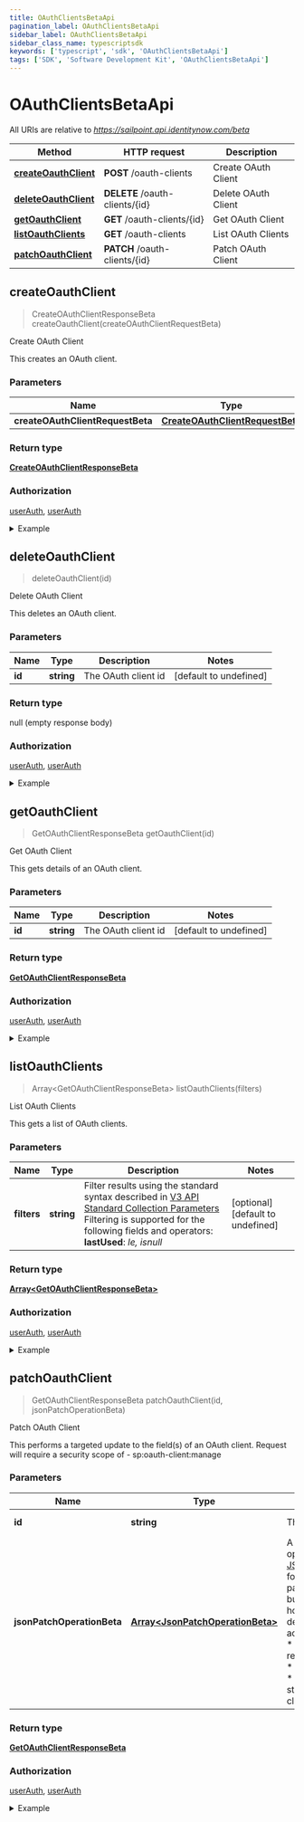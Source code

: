 ```yaml
---
title: OAuthClientsBetaApi
pagination_label: OAuthClientsBetaApi
sidebar_label: OAuthClientsBetaApi
sidebar_class_name: typescriptsdk
keywords: ['typescript', 'sdk', 'OAuthClientsBetaApi'] 
tags: ['SDK', 'Software Development Kit', 'OAuthClientsBetaApi']
---
```


# OAuthClientsBetaApi

All URIs are relative to *https://sailpoint.api.identitynow.com/beta*

Method | HTTP request | Description
------------- | ------------- | -------------
[**createOauthClient**](OAuthClientsBetaApi.md#createOauthClient) | **POST** /oauth-clients | Create OAuth Client
[**deleteOauthClient**](OAuthClientsBetaApi.md#deleteOauthClient) | **DELETE** /oauth-clients/{id} | Delete OAuth Client
[**getOauthClient**](OAuthClientsBetaApi.md#getOauthClient) | **GET** /oauth-clients/{id} | Get OAuth Client
[**listOauthClients**](OAuthClientsBetaApi.md#listOauthClients) | **GET** /oauth-clients | List OAuth Clients
[**patchOauthClient**](OAuthClientsBetaApi.md#patchOauthClient) | **PATCH** /oauth-clients/{id} | Patch OAuth Client



## createOauthClient

> CreateOAuthClientResponseBeta createOauthClient(createOAuthClientRequestBeta)

Create OAuth Client

This creates an OAuth client.

### Parameters


Name | Type | Description  | Notes
------------- | ------------- | ------------- | -------------
 **createOAuthClientRequestBeta** | [**CreateOAuthClientRequestBeta**](../Models/CreateOAuthClientRequestBeta.md)|  | 

### Return type

[**CreateOAuthClientResponseBeta**](../Models/CreateOAuthClientResponseBeta.md)

### Authorization

[userAuth](https://developer.sailpoint.com/docs/api/v3/identity-security-cloud-v-3-api#authentication), [userAuth](https://developer.sailpoint.com/docs/api/v3/identity-security-cloud-v-3-api#authentication)

<details>
<summary>Example</summary>

```javascript
import { Configuration, OAuthClientsBetaApi, CreateOAuthClientRequestBeta } from "sailpoint-api-client";
const apiConfig = new Configuration();
const oAuthClientsBetaApi = new OAuthClientsBetaApi(apiConfig);

{
  "internal" : false,
  "created" : "2017-07-11T18:45:37.098Z",
  "businessName" : "Acme-Solar",
  "description" : "An API client used for the authorization_code, refresh_token, and client_credentials flows",
  "secret" : "5c32dd9b21adb51c77794d46e71de117a1d0ddb36a7ff941fa28014ab7de2cf3",
  "refreshTokenValiditySeconds" : 86400,
  "type" : "CONFIDENTIAL",
  "redirectUris" : [ "http://localhost:12345" ],
  "enabled" : true,
  "accessType" : "OFFLINE",
  "grantTypes" : [ "AUTHORIZATION_CODE", "CLIENT_CREDENTIALS", "REFRESH_TOKEN" ],
  "strongAuthSupported" : false,
  "homepageUrl" : "http://localhost:12345",
  "accessTokenValiditySeconds" : 750,
  "scope" : [ "demo:api-client-scope:first", "demo:api-client-scope:second" ],
  "name" : "Demo API Client",
  "claimsSupported" : false,
  "modified" : "2018-06-25T20:22:28.104Z",
  "id" : "2c9180835d2e5168015d32f890ca1581"
}


const createOAuthClientRequestBeta : CreateOAuthClientRequestBeta = 

try {
    const val = await oAuthClientsBetaApi.createOauthClient(createOAuthClientRequestBeta);
    
    // Below is a request that includes all optional parameters      
    // const val = await oAuthClientsBetaApi.createOauthClient(createOAuthClientRequestBeta);
    console.log('API called successfully. Returned data: ' + val.data);
    
} catch (error) {
    console.error('Error occurred while calling API: ', error);
}
```
</details>


## deleteOauthClient

> deleteOauthClient(id)

Delete OAuth Client

This deletes an OAuth client.

### Parameters


Name | Type | Description  | Notes
------------- | ------------- | ------------- | -------------
 **id** | **string**| The OAuth client id | [default to undefined]

### Return type

null (empty response body)

### Authorization

[userAuth](https://developer.sailpoint.com/docs/api/v3/identity-security-cloud-v-3-api#authentication), [userAuth](https://developer.sailpoint.com/docs/api/v3/identity-security-cloud-v-3-api#authentication)

<details>
<summary>Example</summary>

```javascript
import { Configuration, OAuthClientsBetaApi } from "sailpoint-api-client";
const apiConfig = new Configuration();
const oAuthClientsBetaApi = new OAuthClientsBetaApi(apiConfig);

{
  "causes" : [ {
    "localeOrigin" : "DEFAULT",
    "text" : "The request was syntactically correct but its content is semantically invalid.",
    "locale" : "en-US"
  }, {
    "localeOrigin" : "DEFAULT",
    "text" : "The request was syntactically correct but its content is semantically invalid.",
    "locale" : "en-US"
  } ],
  "messages" : [ {
    "localeOrigin" : "DEFAULT",
    "text" : "The request was syntactically correct but its content is semantically invalid.",
    "locale" : "en-US"
  }, {
    "localeOrigin" : "DEFAULT",
    "text" : "The request was syntactically correct but its content is semantically invalid.",
    "locale" : "en-US"
  } ],
  "detailCode" : "400.1 Bad Request Content",
  "trackingId" : "e7eab60924f64aa284175b9fa3309599"
}


const id : string = "ef38f94347e94562b5bb8424a56397d8"; // The OAuth client id (default to undefined)

try {
    const val = await oAuthClientsBetaApi.deleteOauthClient(id);
    
    // Below is a request that includes all optional parameters      
    // const val = await oAuthClientsBetaApi.deleteOauthClient(id);
    
    console.log('API called successfully.');
} catch (error) {
    console.error('Error occurred while calling API: ', error);
}
```
</details>


## getOauthClient

> GetOAuthClientResponseBeta getOauthClient(id)

Get OAuth Client

This gets details of an OAuth client.

### Parameters


Name | Type | Description  | Notes
------------- | ------------- | ------------- | -------------
 **id** | **string**| The OAuth client id | [default to undefined]

### Return type

[**GetOAuthClientResponseBeta**](../Models/GetOAuthClientResponseBeta.md)

### Authorization

[userAuth](https://developer.sailpoint.com/docs/api/v3/identity-security-cloud-v-3-api#authentication), [userAuth](https://developer.sailpoint.com/docs/api/v3/identity-security-cloud-v-3-api#authentication)

<details>
<summary>Example</summary>

```javascript
import { Configuration, OAuthClientsBetaApi } from "sailpoint-api-client";
const apiConfig = new Configuration();
const oAuthClientsBetaApi = new OAuthClientsBetaApi(apiConfig);

{
  "internal" : false,
  "metadata" : "metadata",
  "created" : "2017-07-11T18:45:37.098Z",
  "businessName" : "Acme-Solar",
  "description" : "An API client used for the authorization_code, refresh_token, and client_credentials flows",
  "refreshTokenValiditySeconds" : 86400,
  "secret" : "secret",
  "type" : "CONFIDENTIAL",
  "redirectUris" : [ "http://localhost:12345" ],
  "enabled" : true,
  "accessType" : "OFFLINE",
  "lastUsed" : "2017-07-11T18:45:37.098Z",
  "grantTypes" : [ "AUTHORIZATION_CODE", "CLIENT_CREDENTIALS", "REFRESH_TOKEN" ],
  "strongAuthSupported" : false,
  "homepageUrl" : "http://localhost:12345",
  "accessTokenValiditySeconds" : 750,
  "scope" : [ "demo:api-client-scope:first", "demo:api-client-scope:second" ],
  "name" : "Demo API Client",
  "claimsSupported" : false,
  "modified" : "2018-06-25T20:22:28.104Z",
  "id" : "2c9180835d2e5168015d32f890ca1581"
}


const id : string = "ef38f94347e94562b5bb8424a56397d8"; // The OAuth client id (default to undefined)

try {
    const val = await oAuthClientsBetaApi.getOauthClient(id);
    
    // Below is a request that includes all optional parameters      
    // const val = await oAuthClientsBetaApi.getOauthClient(id);
    console.log('API called successfully. Returned data: ' + val.data);
    
} catch (error) {
    console.error('Error occurred while calling API: ', error);
}
```
</details>


## listOauthClients

> Array&lt;GetOAuthClientResponseBeta&gt; listOauthClients(filters)

List OAuth Clients

This gets a list of OAuth clients.

### Parameters


Name | Type | Description  | Notes
------------- | ------------- | ------------- | -------------
 **filters** | **string**| Filter results using the standard syntax described in [V3 API Standard Collection Parameters](https://developer.sailpoint.com/idn/api/standard-collection-parameters#filtering-results)  Filtering is supported for the following fields and operators:  **lastUsed**: *le, isnull* | [optional] [default to undefined]

### Return type

[**Array&lt;GetOAuthClientResponseBeta&gt;**](../Models/GetOAuthClientResponseBeta.md)

### Authorization

[userAuth](https://developer.sailpoint.com/docs/api/v3/identity-security-cloud-v-3-api#authentication), [userAuth](https://developer.sailpoint.com/docs/api/v3/identity-security-cloud-v-3-api#authentication)

<details>
<summary>Example</summary>

```javascript
import { Configuration, OAuthClientsBetaApi } from "sailpoint-api-client";
const apiConfig = new Configuration();
const oAuthClientsBetaApi = new OAuthClientsBetaApi(apiConfig);

[ {
  "internal" : false,
  "metadata" : "metadata",
  "created" : "2017-07-11T18:45:37.098Z",
  "businessName" : "Acme-Solar",
  "description" : "An API client used for the authorization_code, refresh_token, and client_credentials flows",
  "refreshTokenValiditySeconds" : 86400,
  "secret" : "secret",
  "type" : "CONFIDENTIAL",
  "redirectUris" : [ "http://localhost:12345" ],
  "enabled" : true,
  "accessType" : "OFFLINE",
  "lastUsed" : "2017-07-11T18:45:37.098Z",
  "grantTypes" : [ "AUTHORIZATION_CODE", "CLIENT_CREDENTIALS", "REFRESH_TOKEN" ],
  "strongAuthSupported" : false,
  "homepageUrl" : "http://localhost:12345",
  "accessTokenValiditySeconds" : 750,
  "scope" : [ "demo:api-client-scope:first", "demo:api-client-scope:second" ],
  "name" : "Demo API Client",
  "claimsSupported" : false,
  "modified" : "2018-06-25T20:22:28.104Z",
  "id" : "2c9180835d2e5168015d32f890ca1581"
}, {
  "internal" : false,
  "metadata" : "metadata",
  "created" : "2017-07-11T18:45:37.098Z",
  "businessName" : "Acme-Solar",
  "description" : "An API client used for the authorization_code, refresh_token, and client_credentials flows",
  "refreshTokenValiditySeconds" : 86400,
  "secret" : "secret",
  "type" : "CONFIDENTIAL",
  "redirectUris" : [ "http://localhost:12345" ],
  "enabled" : true,
  "accessType" : "OFFLINE",
  "lastUsed" : "2017-07-11T18:45:37.098Z",
  "grantTypes" : [ "AUTHORIZATION_CODE", "CLIENT_CREDENTIALS", "REFRESH_TOKEN" ],
  "strongAuthSupported" : false,
  "homepageUrl" : "http://localhost:12345",
  "accessTokenValiditySeconds" : 750,
  "scope" : [ "demo:api-client-scope:first", "demo:api-client-scope:second" ],
  "name" : "Demo API Client",
  "claimsSupported" : false,
  "modified" : "2018-06-25T20:22:28.104Z",
  "id" : "2c9180835d2e5168015d32f890ca1581"
} ]


const filters : string = "lastUsed le 2023-02-05T10:59:27.214Z"; // Filter results using the standard syntax described in [V3 API Standard Collection Parameters](https://developer.sailpoint.com/idn/api/standard-collection-parameters#filtering-results)  Filtering is supported for the following fields and operators:  **lastUsed**: *le, isnull* (optional) (default to undefined)

try {
    const val = await oAuthClientsBetaApi.listOauthClients();
    
    // Below is a request that includes all optional parameters      
    // const val = await oAuthClientsBetaApi.listOauthClients(filters);
    console.log('API called successfully. Returned data: ' + val.data);
    
} catch (error) {
    console.error('Error occurred while calling API: ', error);
}
```
</details>


## patchOauthClient

> GetOAuthClientResponseBeta patchOauthClient(id, jsonPatchOperationBeta)

Patch OAuth Client

This performs a targeted update to the field(s) of an OAuth client. Request will require a security scope of  - sp:oauth-client:manage

### Parameters


Name | Type | Description  | Notes
------------- | ------------- | ------------- | -------------
 **id** | **string**| The OAuth client id | [default to undefined]
 **jsonPatchOperationBeta** | [**Array&lt;JsonPatchOperationBeta&gt;**](../Models/JsonPatchOperationBeta.md)| A list of OAuth client update operations according to the [JSON Patch](https://tools.ietf.org/html/rfc6902) standard.  The following fields are patchable: * tenant * businessName * homepageUrl * name * description * accessTokenValiditySeconds * refreshTokenValiditySeconds * redirectUris * grantTypes * accessType * enabled * strongAuthSupported * claimsSupported  | 

### Return type

[**GetOAuthClientResponseBeta**](../Models/GetOAuthClientResponseBeta.md)

### Authorization

[userAuth](https://developer.sailpoint.com/docs/api/v3/identity-security-cloud-v-3-api#authentication), [userAuth](https://developer.sailpoint.com/docs/api/v3/identity-security-cloud-v-3-api#authentication)

<details>
<summary>Example</summary>

```javascript
import { Configuration, OAuthClientsBetaApi, JsonPatchOperationBeta } from "sailpoint-api-client";
const apiConfig = new Configuration();
const oAuthClientsBetaApi = new OAuthClientsBetaApi(apiConfig);

{
  "internal" : false,
  "metadata" : "metadata",
  "created" : "2017-07-11T18:45:37.098Z",
  "businessName" : "Acme-Solar",
  "description" : "An API client used for the authorization_code, refresh_token, and client_credentials flows",
  "refreshTokenValiditySeconds" : 86400,
  "secret" : "secret",
  "type" : "CONFIDENTIAL",
  "redirectUris" : [ "http://localhost:12345" ],
  "enabled" : true,
  "accessType" : "OFFLINE",
  "lastUsed" : "2017-07-11T18:45:37.098Z",
  "grantTypes" : [ "AUTHORIZATION_CODE", "CLIENT_CREDENTIALS", "REFRESH_TOKEN" ],
  "strongAuthSupported" : false,
  "homepageUrl" : "http://localhost:12345",
  "accessTokenValiditySeconds" : 750,
  "scope" : [ "demo:api-client-scope:first", "demo:api-client-scope:second" ],
  "name" : "Demo API Client",
  "claimsSupported" : false,
  "modified" : "2018-06-25T20:22:28.104Z",
  "id" : "2c9180835d2e5168015d32f890ca1581"
}


const id : string = "ef38f94347e94562b5bb8424a56397d8"; // The OAuth client id (default to undefined)
const jsonPatchOperationBeta : Array<JsonPatchOperationBeta> = [{op=replace, path=/strongAuthSupported, value=true}, {op=replace, path=/businessName, value=acme-solar}]; // A list of OAuth client update operations according to the [JSON Patch](https://tools.ietf.org/html/rfc6902) standard.  The following fields are patchable: * tenant * businessName * homepageUrl * name * description * accessTokenValiditySeconds * refreshTokenValiditySeconds * redirectUris * grantTypes * accessType * enabled * strongAuthSupported * claimsSupported 

try {
    const val = await oAuthClientsBetaApi.patchOauthClient(id, jsonPatchOperationBeta);
    
    // Below is a request that includes all optional parameters      
    // const val = await oAuthClientsBetaApi.patchOauthClient(id, jsonPatchOperationBeta);
    console.log('API called successfully. Returned data: ' + val.data);
    
} catch (error) {
    console.error('Error occurred while calling API: ', error);
}
```
</details>

